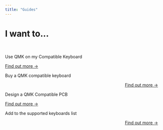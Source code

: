 ```yaml
---
title: "Guides"
---
```


# I want to...

<br>

<BotStatement>Use QMK on my Compatible Keyboard</BotStatement>

[Find out more →](./users.md)

<BotStatement align="right">Buy a QMK compatible keyboard</BotStatement>

<div style="text-align: right;">

[Find out more →](./buyers.md)

</div>

<BotStatement>Design a QMK Compatible PCB</BotStatement>

[Find out more →](./creators.md)

<BotStatement align="right">Add to the supported keyboards list</BotStatement>

<div style="text-align: right;">

[Find out more →](./integrators.md)

</div>

